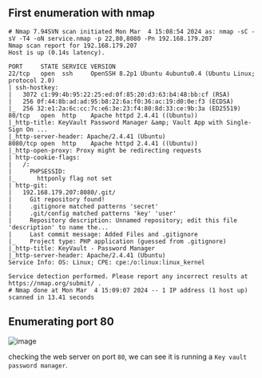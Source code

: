 ## First enumeration with nmap 

```shell
# Nmap 7.94SVN scan initiated Mon Mar  4 15:08:54 2024 as: nmap -sC -sV -T4 -oN service.nmap -p 22,80,8080 -Pn 192.168.179.207
Nmap scan report for 192.168.179.207
Host is up (0.14s latency).

PORT     STATE SERVICE VERSION
22/tcp   open  ssh     OpenSSH 8.2p1 Ubuntu 4ubuntu0.4 (Ubuntu Linux; protocol 2.0)
| ssh-hostkey: 
|   3072 c1:99:4b:95:22:25:ed:0f:85:20:d3:63:b4:48:bb:cf (RSA)
|   256 0f:44:8b:ad:ad:95:b8:22:6a:f0:36:ac:19:d0:0e:f3 (ECDSA)
|_  256 32:e1:2a:6c:cc:7c:e6:3e:23:f4:80:8d:33:ce:9b:3a (ED25519)
80/tcp   open  http    Apache httpd 2.4.41 ((Ubuntu))
|_http-title: KeyVault Password Manager &amp; Vault App with Single-Sign On ...
|_http-server-header: Apache/2.4.41 (Ubuntu)
8080/tcp open  http    Apache httpd 2.4.41 ((Ubuntu))
|_http-open-proxy: Proxy might be redirecting requests
| http-cookie-flags: 
|   /: 
|     PHPSESSID: 
|_      httponly flag not set
| http-git: 
|   192.168.179.207:8080/.git/
|     Git repository found!
|     .gitignore matched patterns 'secret'
|     .git/config matched patterns 'key' 'user'
|     Repository description: Unnamed repository; edit this file 'description' to name the...
|     Last commit message: Added Files and .gitignore 
|_    Project type: PHP application (guessed from .gitignore)
|_http-title: KeyVault - Password Manager
|_http-server-header: Apache/2.4.41 (Ubuntu)
Service Info: OS: Linux; CPE: cpe:/o:linux:linux_kernel

Service detection performed. Please report any incorrect results at https://nmap.org/submit/ .
# Nmap done at Mon Mar  4 15:09:07 2024 -- 1 IP address (1 host up) scanned in 13.41 seconds

```



## Enumerating port 80

![image](https://github.com/n16hth4wk07/n16hth4wk07.github.io/assets/87468669/806d1afd-a7d0-4ffd-b032-ce001c8a71f3)

checking the web server on port `80`, we can see it is running a `Key vault password manager`. 





